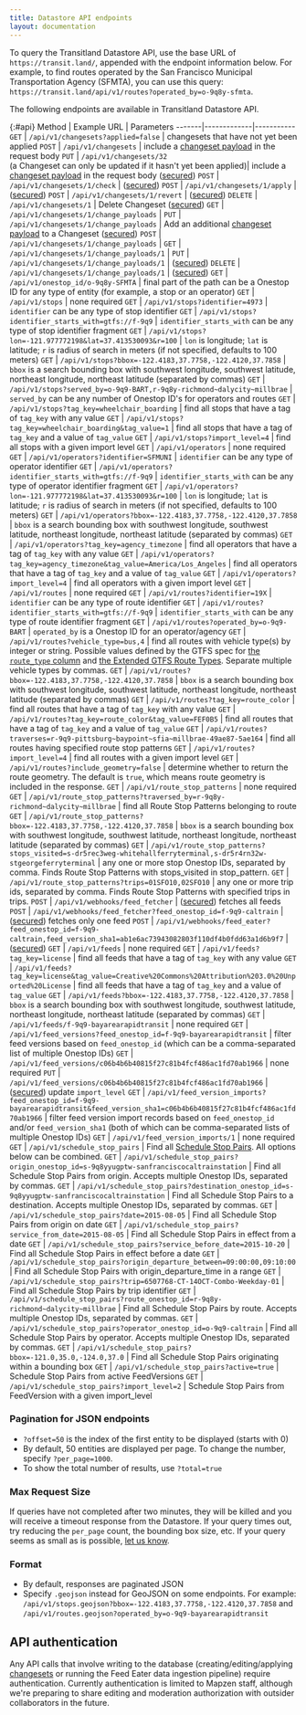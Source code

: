 ```yaml
---
title: Datastore API endpoints
layout: documentation
---
```


To query the Transitland Datastore API, use the base URL of `https://transit.land/`, appended with the endpoint information below. For example, to find routes operated by the San Francisco Municipal Transportation Agency (SFMTA), you can use this query: `https://transit.land/api/v1/routes?operated_by=o-9q8y-sfmta`.

The following endpoints are available in Transitland Datastore API.

{:#api}
Method | Example URL | Parameters
-------|-------------|-----------
`GET` |  `/api/v1/changesets?applied=false` | changesets that have not yet been applied
`POST` |  `/api/v1/changesets` | include a [changeset payload](changesets.html) in the request body
`PUT` |  `/api/v1/changesets/32`<br/>(a Changeset can only be updated if it hasn't yet been applied)| include a [changeset payload](changesets.html) in the request body ([secured](#api-authentication))
`POST` |  `/api/v1/changesets/1/check` | ([secured](#api-authentication))
`POST` |  `/api/v1/changesets/1/apply` | ([secured](#api-authentication))
`POST` |  `/api/v1/changesets/1/revert` | ([secured](#api-authentication))
`DELETE` |  `/api/v1/changesets/1` | Delete Changeset ([secured](#api-authentication))
`GET` |  `/api/v1/changesets/1/change_payloads` |
`PUT` |  `/api/v1/changesets/1/change_payloads` | Add an additional [changeset payload](changesets.html) to a Changeset ([secured](#api-authentication))
`POST` |  `/api/v1/changesets/1/change_payloads` |
`GET` |  `/api/v1/changesets/1/change_payloads/1` |
`PUT` |  `/api/v1/changesets/1/change_payloads/1` | ([secured](#api-authentication))
`DELETE` |  `/api/v1/changesets/1/change_payloads/1` | ([secured](#api-authentication))
`GET` |  `/api/v1/onestop_id/o-9q8y-SFMTA` | final part of the path can be a Onestop ID for any type of entity (for example, a stop or an operator)
`GET` |  `/api/v1/stops` | none required
`GET` |  `/api/v1/stops?identifier=4973` | `identifier` can be any type of stop identifier
`GET` |  `/api/v1/stops?identifier_starts_with=gtfs://f-9q9` | `identifier_starts_with` can be any type of stop identifier fragment
`GET` |  `/api/v1/stops?lon=-121.977772198&lat=37.413530093&r=100` | `lon` is longitude; `lat` is latitude; `r` is radius of search in meters (if not specified, defaults to 100 meters)
`GET` |  `/api/v1/stops?bbox=-122.4183,37.7758,-122.4120,37.7858` | `bbox` is a search bounding box with southwest longitude, southwest latitude, northeast longitude, northeast latitude (separated by commas)
`GET` |  `/api/v1/stops?served_by=o-9q9-BART,r-9q8y-richmond~dalycity~millbrae` | `served_by` can be any number of Onestop ID's for operators and routes
`GET` |  `/api/v1/stops?tag_key=wheelchair_boarding` | find all stops that have a tag of `tag_key` with any value
`GET` |  `/api/v1/stops?tag_key=wheelchair_boarding&tag_value=1` | find all stops that have a tag of `tag_key` and a value of `tag_value`
`GET` |  `/api/v1/stops?import_level=4` | find all stops with a given import level
`GET` |  `/api/v1/operators` | none required
`GET` |  `/api/v1/operators?identifier=SFMUNI` | `identifier` can be any type of operator identifier
`GET` |  `/api/v1/operators?identifier_starts_with=gtfs://f-9q9` | `identifier_starts_with` can be any type of operator identifier fragment
`GET` |  `/api/v1/operators?lon=-121.977772198&lat=37.413530093&r=100` | `lon` is longitude; `lat` is latitude; `r` is radius of search in meters (if not specified, defaults to 100 meters)
`GET` |  `/api/v1/operators?bbox=-122.4183,37.7758,-122.4120,37.7858` | `bbox` is a search bounding box with southwest longitude, southwest latitude, northeast longitude, northeast latitude (separated by commas)
`GET` |  `/api/v1/operators?tag_key=agency_timezone` | find all operators that have a tag of `tag_key` with any value
`GET` |  `/api/v1/operators?tag_key=agency_timezone&tag_value=America/Los_Angeles` | find all operators that have a tag of `tag_key` and a value of `tag_value`
`GET` |  `/api/v1/operators?import_level=4` | find all operators with a given import level
`GET` |  `/api/v1/routes` | none required
`GET` |  `/api/v1/routes?identifier=19X` | `identifier` can be any type of route identifier
`GET` |  `/api/v1/routes?identifier_starts_with=gtfs://f-9q9` | `identifier_starts_with` can be any type of route identifier fragment
`GET` |  `/api/v1/routes?operated_by=o-9q9-BART` | `operated_by` is a Onestop ID for an operator/agency
`GET` |  `/api/v1/routes?vehicle_type=bus,4` | find all routes with vehicle type(s) by integer or string. Possible values defined by the GTFS spec for [the `route_type` column](https://github.com/google/transit/blob/master/gtfs/spec/en/reference.md#routestxt) and [the Extended GTFS Route Types](https://support.google.com/transitpartners/answer/3520902). Separate multiple vehicle types by commas.
`GET` |  `/api/v1/routes?bbox=-122.4183,37.7758,-122.4120,37.7858` | `bbox` is a search bounding box with southwest longitude, southwest latitude, northeast longitude, northeast latitude (separated by commas)
`GET` |  `/api/v1/routes?tag_key=route_color` | find all routes that have a tag of `tag_key` with any value
`GET` |  `/api/v1/routes?tag_key=route_color&tag_value=FEF0B5` | find all routes that have a tag of `tag_key` and a value of `tag_value`
`GET` |  `/api/v1/routes?traverses=r-9q9-pittsburg~baypoint~sfia~millbrae-49ae87-5ae164` | find all routes having specified route stop patterns
`GET` |  `/api/v1/routes?import_level=4` | find all routes with a given import level
`GET` |  `/api/v1/routes?include_geometry=false` | determine whether to return the route geometry. The default is `true`, which means route geometry is included in the response. 
`GET` |  `/api/v1/route_stop_patterns` | none required
`GET` |  `/api/v1/route_stop_patterns?traversed_by=r-9q8y-richmond~dalycity~millbrae` | find all Route Stop Patterns belonging to route
`GET` |  `/api/v1/route_stop_patterns?bbox=-122.4183,37.7758,-122.4120,37.7858` | `bbox` is a search bounding box with southwest longitude, southwest latitude, northeast longitude, northeast latitude (separated by commas)
`GET` |  `/api/v1/route_stop_patterns?stops_visited=s-dr5rec3weg-whitehallferryterminal,s-dr5r4rn32w-stgeorgeferryterminal` | any one or more stop Onestop IDs, separated by comma. Finds Route Stop Patterns with stops_visited in stop_pattern.
`GET` |  `/api/v1/route_stop_patterns?trips=01SFO10,02SFO10` | any one or more trip ids, separated by comma. Finds Route Stop Patterns with specified trips in trips.
`POST` |  `/api/v1/webhooks/feed_fetcher` | ([secured](#api-authentication)) fetches all feeds
`POST` |  `/api/v1/webhooks/feed_fetcher?feed_onestop_id=f-9q9-caltrain` | ([secured](#api-authentication)) fetches only one feed
`POST` |  `/api/v1/webhooks/feed_eater?feed_onestop_id=f-9q9-caltrain,feed_version_sha1=ab1e6ac73943082803f110df4b0fdd63a1d6b9f7` | ([secured](#api-authentication))
`GET` |  `/api/v1/feeds` | none required
`GET` |  `/api/v1/feeds?tag_key=license` | find all feeds that have a tag of `tag_key` with any value
`GET` |  `/api/v1/feeds?tag_key=license&tag_value=Creative%20Commons%20Attribution%203.0%20Unported%20License` | find all feeds that have a tag of `tag_key` and a value of `tag_value`
`GET` |  `/api/v1/feeds?bbox=-122.4183,37.7758,-122.4120,37.7858` | `bbox` is a search bounding box with southwest longitude, southwest latitude, northeast longitude, northeast latitude (separated by commas)
`GET` |  `/api/v1/feeds/f-9q9-bayarearapidtransit` | none required
`GET` |  `/api/v1/feed_versions?feed_onestop_id=f-9q9-bayarearapidtransit` | filter feed versions based on `feed_onestop_id` (which can be a comma-separated list of multiple Onestop IDs)
`GET` |  `/api/v1/feed_versions/c06b4b6b40815f27c81b4fcf486ac1fd70ab1966` | none required
`PUT` |  `/api/v1/feed_versions/c06b4b6b40815f27c81b4fcf486ac1fd70ab1966` | ([secured](#api-authentication)) update `import_level`
`GET` |  `/api/v1/feed_version_imports?feed_onestop_id=f-9q9-bayarearapidtransit&feed_version_sha1=c06b4b6b40815f27c81b4fcf486ac1fd70ab1966` | filter feed version import records based on `feed_onestop_id` and/or `feed_version_sha1` (both of which can be comma-separated lists of multiple Onestop IDs)
`GET` |  `/api/v1/feed_version_imports/1` | none required
`GET` |  `/api/v1/schedule_stop_pairs` | Find all [Schedule Stop Pairs](schedules.html). All options below can be combined.
`GET` |  `/api/v1/schedule_stop_pairs?origin_onestop_id=s-9q8yyugptw-sanfranciscocaltrainstation` | Find all Schedule Stop Pairs from origin. Accepts multiple Onestop IDs, separated by commas.
`GET` |  `/api/v1/schedule_stop_pairs?destination_onestop_id=s-9q8yyugptw-sanfranciscocaltrainstation` | Find all Schedule Stop Pairs to a destination. Accepts multiple Onestop IDs, separated by commas.
`GET` |  `/api/v1/schedule_stop_pairs?date=2015-08-05` | Find all Schedule Stop Pairs from origin on date
`GET` |  `/api/v1/schedule_stop_pairs?service_from_date=2015-08-05` | Find all Schedule Stop Pairs in effect from a date
`GET` |  `/api/v1/schedule_stop_pairs?service_before_date=2015-10-20` | Find all Schedule Stop Pairs in effect before a date
`GET` |  `/api/v1/schedule_stop_pairs?origin_departure_between=09:00:00,09:10:00` | Find all Schedule Stop Pairs with origin_departure_time in a range
`GET` |  `/api/v1/schedule_stop_pairs?trip=6507768-CT-14OCT-Combo-Weekday-01` | Find all Schedule Stop Pairs by trip identifier
`GET` |  `/api/v1/schedule_stop_pairs?route_onestop_id=r-9q8y-richmond~dalycity~millbrae` | Find all Schedule Stop Pairs by route. Accepts multiple Onestop IDs, separated by commas.
`GET` |  `/api/v1/schedule_stop_pairs?operator_onestop_id=o-9q9-caltrain` | Find all Schedule Stop Pairs by operator. Accepts multiple Onestop IDs, separated by commas.
`GET` |  `/api/v1/schedule_stop_pairs?bbox=-121.0,35.0,-124.0,37.0` | Find all Schedule Stop Pairs originating within a bounding box
`GET` |  `/api/v1/schedule_stop_pairs?active=true` | Schedule Stop Pairs from active FeedVersions
`GET` |  `/api/v1/schedule_stop_pairs?import_level=2` | Schedule Stop Pairs from FeedVersion with a given import_level

### Pagination for JSON endpoints

- `?offset=50` is the index of the first entity to be displayed (starts with 0)
- By default, 50 entities are displayed per page. To change the number, specify `?per_page=1000`.
- To show the total number of results, use `?total=true`

### Max Request Size

If queries have not completed after two minutes, they will be killed and you will receive a timeout response from the Datastore. If your query times out, try reducing the `per_page` count, the bounding box size, etc. If your query seems as small as is possible, [let us know](mailto:transitland@mapzen.com).

### Format

- By default, responses are paginated JSON
- Specify `.geojson` instead for GeoJSON on some endpoints. For example: `/api/v1/stops.geojson?bbox=-122.4183,37.7758,-122.4120,37.7858` and `/api/v1/routes.geojson?operated_by=o-9q9-bayarearapidtransit`

## API authentication

Any API calls that involve writing to the database (creating/editing/applying [changesets](changesets.html) or running the Feed Eater data ingestion pipeline) require authentication. Currently authentication is limited to Mapzen staff, although we're preparing to share editing and moderation authorization with outsider collaborators in the future.
